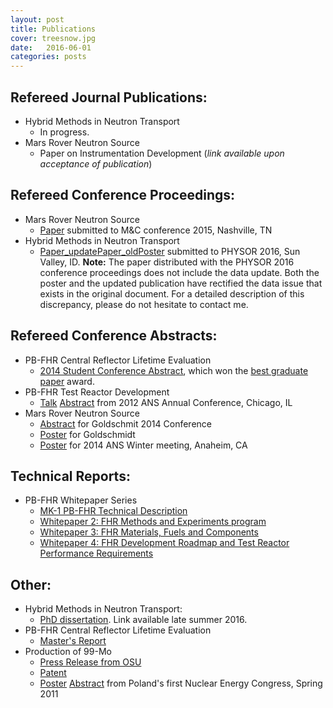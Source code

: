 ```yaml
---
layout: post
title: Publications
cover: treesnow.jpg
date:   2016-06-01
categories: posts
---
```


## Refereed Journal Publications:

* Hybrid Methods in Neutron Transport
  * In progress.
* Mars Rover Neutron Source
  * Paper on Instrumentation Development (*link available upon acceptance of publication*)

## Refereed Conference Proceedings:

* Mars Rover Neutron Source
  * [Paper](/papers/munk_mc15.pdf) submitted to M&C conference 2015, Nashville, TN
* Hybrid Methods in Neutron Transport
  * [Paper_update](/papers/munk_physor16_update.pdf)[Paper_old](/papers/munk_physor16.pdf)[Poster](/papers/PHYSOR_Poster_Munk.pdf) submitted to PHYSOR 2016, Sun Valley, ID. **Note:** The paper distributed with the PHYSOR 2016 conference proceedings does not include the data update. Both the poster and the updated publication have rectified the data issue that exists in the original document. For a detailed description of this discrepancy, please do not hesitate to contact me. 

## Refereed Conference Abstracts:

* PB-FHR Central Reflector Lifetime Evaluation
  * [2014 Student Conference Abstract](/papers/munk_abstract_2014.pdf), which won the [best graduate paper](http://www.mne.psu.edu/news/news_detail.cfm?nid=366) award. 
* PB-FHR Test Reactor Development
  * [Talk](/papers/ANS_Chicago_2012_Slides.pdf) [Abstract](/papers/ANS_Chicago_2012_Abstract.pdf) from 2012 ANS Annual Conference, Chicago, IL
* Mars Rover Neutron Source
  * [Abstract](http://goldschmidt.info/2014/abstracts/abstractView?abstractId=1916) for Goldschmit 2014 Conference
  * [Poster](/papers/Goldschmidt_2014_Poster.pdf) for Goldschmidt
  * [Poster](/papers/ANS_Anaheim_2014.pdf) for 2014 ANS Winter meeting, Anaheim, CA 

## Technical Reports:

* PB-FHR Whitepaper Series
  * [MK-1 PB-FHR Technical Description](http://fhr.nuc.berkeley.edu/wp-content/uploads/2014/10/14-002-PB-FHR_Design_Report_Final.pdf)
  * [Whitepaper 2: FHR Methods and Experiments program](http://fhr.nuc.berkeley.edu/wp-content/uploads/2013/08/12-002-FHR-Workshop-2-Report-Final.pdf)
  * [Whitepaper 3: FHR Materials, Fuels and Components](http://fhr.nuc.berkeley.edu/wp-content/uploads/2013/08/12-003-FHR-Workshop-3-Report-Final.pdf)
  * [Whitepaper 4: FHR Development Roadmap and Test Reactor Performance Requirements ](http://fhr.nuc.berkeley.edu/wp-content/uploads/2013/08/12-004-FHR-Workshop-4-Report-Final.pdf)


## Other:

* Hybrid Methods in Neutron Transport:
  * [PhD dissertation](https://www.youtube.com/watch?v=J7UwSVsiwzI). Link available late summer 2016. 
* PB-FHR Central Reflector Lifetime Evaluation
  * [Master's Report](/papers/Report_Final.pdf)
* Production of 99-Mo
  * [Press Release from OSU](http://oregonstate.edu/terra/2014/05/oregon-state-nuclear-engineers-solve-looming-medical-isotope-shortage/)
  * [Patent](http://www.google.com/patents/US20120027152)
  * [Poster](/papers/Poland_2011_Poster.pdf) [Abstract](/papers/Poland_2011_Abstract.pdf) from Poland's first Nuclear Energy Congress, Spring 2011 

